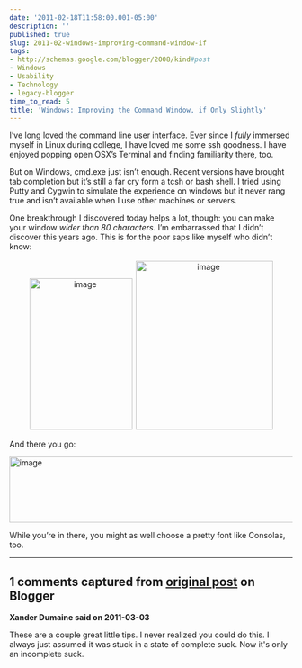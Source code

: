 ```yaml
---
date: '2011-02-18T11:58:00.001-05:00'
description: ''
published: true
slug: 2011-02-windows-improving-command-window-if
tags:
- http://schemas.google.com/blogger/2008/kind#post
- Windows
- Usability
- Technology
- legacy-blogger
time_to_read: 5
title: 'Windows: Improving the Command Window, if Only Slightly'
---
```


<p>I’ve long loved the command line user interface. Ever since I <em>fully</em> immersed myself in Linux during college, I have loved me some ssh goodness. I have enjoyed popping open OSX’s Terminal and finding familiarity there, too.</p>  <p>But on Windows, cmd.exe just isn’t enough. Recent versions have brought tab completion but it’s still a far cry form a tcsh or bash shell. I tried using Putty and Cygwin to simulate the experience on windows but it never rang true and isn’t available when I use other machines or servers.</p>  <p>One breakthrough I discovered today helps a lot, though: you can make your window <em>wider than 80 characters.</em> I’m embarrassed that I didn’t discover this years ago. This is for the poor saps like myself who didn’t know:</p>  <p align="center"><img alt="image" height="269" src="http://lh4.ggpht.com/_IKD9WtY5kxU/TV6lGfKMQKI/AAAAAAAABcc/5LPkFAjrGEo/image%5B2%5D.png?imgmax=800" style="margin: 3px; display: inline;" title="image" width="183" /><img alt="image" height="300" src="http://lh4.ggpht.com/_IKD9WtY5kxU/TV6lGZXMs6I/AAAAAAAABcg/NTpkVsfsCWU/image%5B10%5D.png?imgmax=800" style="margin: 3px; display: inline;" title="image" width="244" /></p>  <p>And there you go:</p>  <p><img alt="image" height="117" src="http://lh6.ggpht.com/_IKD9WtY5kxU/TV6lGw9wUEI/AAAAAAAABck/aQEXmKPO1ds/image%5B11%5D.png?imgmax=800" style="margin: 3px auto; display: block; float: none;" title="image" width="700" /></p>  <p>While you’re in there, you might as well choose a pretty font like Consolas, too.</p>

---

## 1 comments captured from [original post](https://blog.wassupy.com/2011/02/windows-improving-command-window-if.html) on Blogger

**Xander Dumaine said on 2011-03-03**

These are a couple great little tips. I never realized you could do this. I always just assumed it was stuck in a state of complete suck. Now it's only an incomplete suck.

